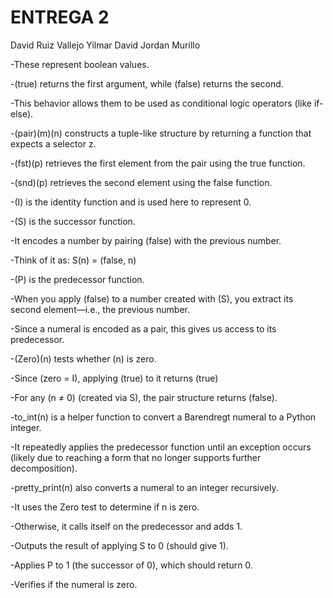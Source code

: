 # ENTREGA 2

David Ruiz Vallejo
Yilmar David Jordan Murillo


-These represent boolean values.

-(true) returns the first argument, while (false) returns the second.

-This behavior allows them to be used as conditional logic operators (like if-else).

-(pair)(m)(n) constructs a tuple-like structure by returning a function that expects a selector z.

-(fst)(p) retrieves the first element from the pair using the true function.

-(snd)(p) retrieves the second element using the false function.

-(I) is the identity function and is used here to represent 0.

-(S) is the successor function.

-It encodes a number by pairing (false) with the previous number.

-Think of it as: S(n) = (false, n)

-(P) is the predecessor function.

-When you apply (false) to a number created with (S), you extract its second element—i.e., the previous number.

-Since a numeral is encoded as a pair, this gives us access to its predecessor.

-(Zero)(n) tests whether (n) is zero.

-Since (zero = I), applying (true) to it returns (true)

-For any (n ≠ 0) (created via S), the pair structure returns (false).

-to_int(n) is a helper function to convert a Barendregt numeral to a Python integer.

-It repeatedly applies the predecessor function until an exception occurs (likely due to reaching a form that no longer supports further decomposition).

-pretty_print(n) also converts a numeral to an integer recursively.

-It uses the Zero test to determine if n is zero.

-Otherwise, it calls itself on the predecessor and adds 1.

-Outputs the result of applying S to 0 (should give 1).

-Applies P to 1 (the successor of 0), which should return 0.

-Verifies if the numeral is zero.

